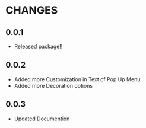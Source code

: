 # CHANGES

## 0.0.1

- Released package!!

## 0.0.2

- Added more Customization in Text of Pop Up Menu
- Added more Decoration options


## 0.0.3
- Updated Documention